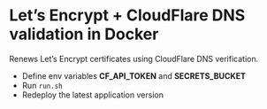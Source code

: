 # Let’s Encrypt + CloudFlare DNS validation in Docker

Renews Let’s Encrypt certificates using CloudFlare DNS verification.

- Define env variables **CF_API_TOKEN** and **SECRETS_BUCKET**
- Run `run.sh`
- Redeploy the latest application version 